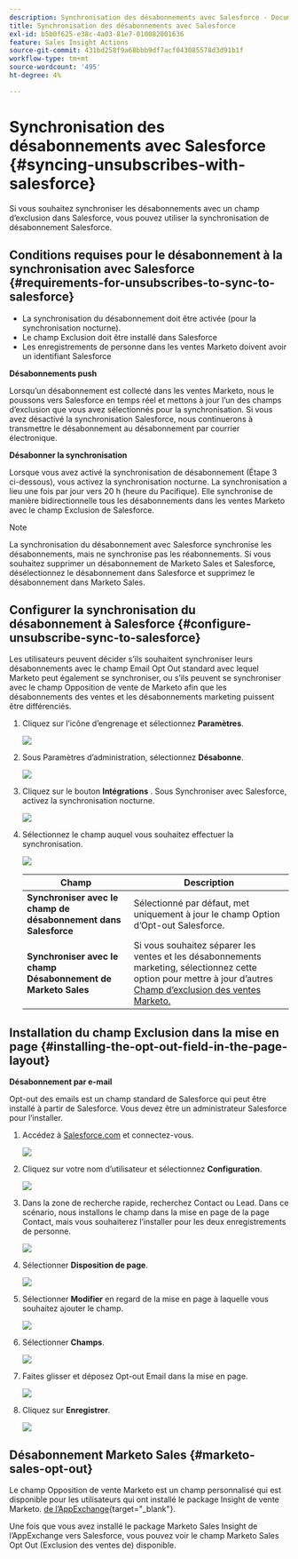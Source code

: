 ```yaml
---
description: Synchronisation des désabonnements avec Salesforce - Documents Marketo - Documentation du produit
title: Synchronisation des désabonnements avec Salesforce
exl-id: b5b0f625-e38c-4a03-81e7-010082001636
feature: Sales Insight Actions
source-git-commit: 431bd258f9a68bbb9df7acf043085578d3d91b1f
workflow-type: tm+mt
source-wordcount: '495'
ht-degree: 4%

---
```


# Synchronisation des désabonnements avec Salesforce {#syncing-unsubscribes-with-salesforce}

Si vous souhaitez synchroniser les désabonnements avec un champ d’exclusion dans Salesforce, vous pouvez utiliser la synchronisation de désabonnement Salesforce.

## Conditions requises pour le désabonnement à la synchronisation avec Salesforce {#requirements-for-unsubscribes-to-sync-to-salesforce}

* La synchronisation du désabonnement doit être activée (pour la synchronisation nocturne).
* Le champ Exclusion doit être installé dans Salesforce
* Les enregistrements de personne dans les ventes Marketo doivent avoir un identifiant Salesforce

**Désabonnements push**

Lorsqu’un désabonnement est collecté dans les ventes Marketo, nous le poussons vers Salesforce en temps réel et mettons à jour l’un des champs d’exclusion que vous avez sélectionnés pour la synchronisation. Si vous avez désactivé la synchronisation Salesforce, nous continuerons à transmettre le désabonnement au désabonnement par courrier électronique.

**Désabonner la synchronisation**

Lorsque vous avez activé la synchronisation de désabonnement (Étape 3 ci-dessous), vous activez la synchronisation nocturne. La synchronisation a lieu une fois par jour vers 20 h (heure du Pacifique). Elle synchronise de manière bidirectionnelle tous les désabonnements dans les ventes Marketo avec le champ Exclusion de Salesforce.

>[!NOTE]
>
>La synchronisation du désabonnement avec Salesforce synchronise les désabonnements, mais ne synchronise pas les réabonnements. Si vous souhaitez supprimer un désabonnement de Marketo Sales et Salesforce, désélectionnez le désabonnement dans Salesforce et supprimez le désabonnement dans Marketo Sales.

## Configurer la synchronisation du désabonnement à Salesforce {#configure-unsubscribe-sync-to-salesforce}

Les utilisateurs peuvent décider s’ils souhaitent synchroniser leurs désabonnements avec le champ Email Opt Out standard avec lequel Marketo peut également se synchroniser, ou s’ils peuvent se synchroniser avec le champ Opposition de vente de Marketo afin que les désabonnements des ventes et les désabonnements marketing puissent être différenciés.

1. Cliquez sur l’icône d’engrenage et sélectionnez **Paramètres**.

   ![](assets/syncing-unsubscribes-with-salesforce-1.png)

1. Sous Paramètres d’administration, sélectionnez **Désabonne**.

   ![](assets/syncing-unsubscribes-with-salesforce-2.png)

1. Cliquez sur le bouton **Intégrations** . Sous Synchroniser avec Salesforce, activez la synchronisation nocturne.

   ![](assets/syncing-unsubscribes-with-salesforce-3.png)

1. Sélectionnez le champ auquel vous souhaitez effectuer la synchronisation.

   ![](assets/syncing-unsubscribes-with-salesforce-4.png)

   | Champ | Description |
   |---|---|
   | **Synchroniser avec le champ de désabonnement dans Salesforce** | Sélectionné par défaut, met uniquement à jour le champ Option d’Opt-out Salesforce. |
   | **Synchroniser avec le champ Désabonnement de Marketo Sales** | Si vous souhaitez séparer les ventes et les désabonnements marketing, sélectionnez cette option pour mettre à jour d’autres [Champ d’exclusion des ventes Marketo.](#msoo) |

## Installation du champ Exclusion dans la mise en page {#installing-the-opt-out-field-in-the-page-layout}

**Désabonnement par e-mail**

Opt-out des emails est un champ standard de Salesforce qui peut être installé à partir de Salesforce. Vous devez être un administrateur Salesforce pour l’installer.

1. Accédez à [Salesforce.com](https://salesforce.com) et connectez-vous.

   ![](assets/syncing-unsubscribes-with-salesforce-5.png)

1. Cliquez sur votre nom d’utilisateur et sélectionnez **Configuration**.

   ![](assets/syncing-unsubscribes-with-salesforce-6.png)

1. Dans la zone de recherche rapide, recherchez Contact ou Lead. Dans ce scénario, nous installons le champ dans la mise en page de la page Contact, mais vous souhaiterez l’installer pour les deux enregistrements de personne.

   ![](assets/syncing-unsubscribes-with-salesforce-7.png)

1. Sélectionner **Disposition de page**.

   ![](assets/syncing-unsubscribes-with-salesforce-8.png)

1. Sélectionner **Modifier** en regard de la mise en page à laquelle vous souhaitez ajouter le champ.

   ![](assets/syncing-unsubscribes-with-salesforce-9.png)

1. Sélectionner **Champs**.

   ![](assets/syncing-unsubscribes-with-salesforce-10.png)

1. Faites glisser et déposez Opt-out Email dans la mise en page.

   ![](assets/syncing-unsubscribes-with-salesforce-11.png)

1. Cliquez sur **Enregistrer**.

   ![](assets/syncing-unsubscribes-with-salesforce-12.png)

## Désabonnement Marketo Sales {#marketo-sales-opt-out}

Le champ Opposition de vente Marketo est un champ personnalisé qui est disponible pour les utilisateurs qui ont installé le package Insight de vente Marketo. [de l’AppExchange](/help/marketo/product-docs/marketo-sales-insight/msi-for-salesforce/installation/install-marketo-sales-insight-package-in-salesforce-appexchange.md){target="_blank"}.

Une fois que vous avez installé le package Marketo Sales Insight de l’AppExchange vers Salesforce, vous pouvez voir le champ Marketo Sales Opt Out (Exclusion des ventes de) disponible.
